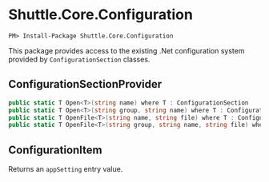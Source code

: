 # Shuttle.Core.Configuration

```
PM> Install-Package Shuttle.Core.Configuration
```

This package provides access to the existing .Net configuration system provided by `ConfigurationSection` classes.

## ConfigurationSectionProvider

``` c#
public static T Open<T>(string name) where T : ConfigurationSection
public static T Open<T>(string group, string name) where T : ConfigurationSection
public static T OpenFile<T>(string name, string file) where T : ConfigurationSection
public static T OpenFile<T>(string group, string name, string file) where T : ConfigurationSection
```

## ConfigurationItem

Returns an `appSetting` entry value.